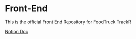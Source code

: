 # Front-End
This is the official Front End Repository for FoodTruck TrackR

[Notion Doc](https://www.notion.so/lambdaschool/FoodTruck-TrackR-908aa146084d469c833e764b8e5ca1f7)
